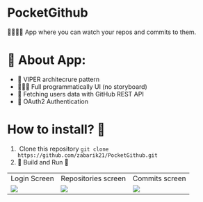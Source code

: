 # PocketGithub
🙎‍♂️🙍‍♀️ App where you can watch your repos and commits to them.


# 📲 About App: 
- 📐 VIPER architecrure pattern
- 👨🏿‍🦯 Full programmatically UI (no storyboard) 
- 📡 Fetching users data with GitHub REST API
- 🎫 OAuth2 Authentication

# How to install? 🤔
1. ️ Clone this repository
`git clone https://github.com/zabarik21/PocketGithub.git`
2. 🔨 Build and Run 🏃

<table>
    <tr>
      <td>Login Screen</td>
      <td>Repositories screen</td>
      <td>Commits screen</td>
    </tr>
    <tr>
      <td><img src="https://i.postimg.cc/Wbw9MJgs/Simulator-Screen-Shot-i-Phone-X-2022-08-08-at-18-25-32.png"></td>
      <td><img src="https://i.postimg.cc/hGfpWywG/Simulator-Screen-Shot-i-Phone-X-2022-08-08-at-18-25-55.png"></td>
      <td><img src="https://i.postimg.cc/LswvHkK3/Simulator-Screen-Shot-i-Phone-X-2022-08-08-at-18-26-18.png"></td>
    </tr>
 </table>
